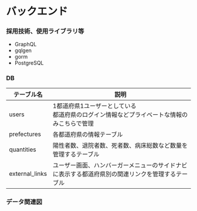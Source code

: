 # バックエンド

### 採用技術、使用ライブラリ等
- GraphQL
- gqlgen
- gorm
- PostgreSQL

### DB

|テーブル名|説明|
|-|-|
|users|1都道府県1ユーザーとしている<br>都道府県のログイン情報などプライベートな情報のみこちらで管理|
|prefectures|各都道府県の情報テーブル|
|quantities|陽性者数、退院者数、死者数、病床総数など数量を管理するテーブル|
|external_links|ユーザー画面、ハンバーガーメニューのサイドナビに表示する都道府県別の関連リンクを管理するテーブル

### データ関連図
